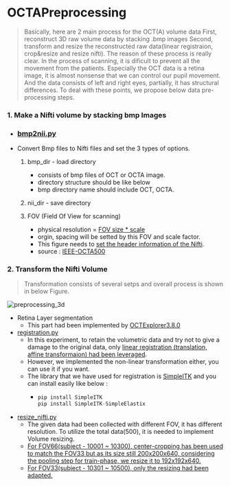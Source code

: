 # OCTAPreprocessing

> Basically, here are 2 main process for the OCT(A) volume data
> First, reconstruct 3D raw volume data by stacking .bmp images
> Second, transform and resize the reconstructed raw data(linear registraion, crop&resize and resize nifti).
> The reason of these process is really clear. In the process of scanning, it is dificult to
> prevent all the movement from the patients. Especially the OCT data is a retina image,
> it is almost nonsense that we can control our pupil movement.
> And the data consists of left and right eyes, partially, it has structural differences.
> To deal with these points, we propose below data pre-processing steps.

### 1. Make a Nifti volume by stacking bmp Images

* ### [bmp2nii.py](https://github.com/nedleeds/OCTAPreprocessing/blob/main/bmp2nii.py#L9)

- Convert Bmp files to Nifti files and set the 3 types of options.

  1. bmp_dir - load directory

     - consists of bmp files of OCT or OCTA image.
     - directory structure should be like below
     - bmp directory name should include OCT, OCTA.
  2. nii_dir - save directory
  3. FOV (Field Of View for scanning)

     - physical resolution = [FOV size * scale](https://github.com/nedleeds/OCTAPreprocessing/blob/main/bmp2nii.py#L82)
     - orgin, spacing will be setted by this FOV and scale factor.
     - This figure needs to [set the header information of the Nifti](https://github.com/nedleeds/OCTAPreprocessing/blob/main/bmp2nii.py#L56).
     - source : [IEEE-OCTA500](https://ieee-dataport.org/open-access/octa-500)

### 2. Transform the Nifti Volume

> Transformation consists of several setps and overall process is shown in below Figure.

![preprocessing_3d](https://user-images.githubusercontent.com/48194000/176991330-8f9d3f5a-e639-4acc-b6e6-f078e7cb6e54.png)

* Retina Layer segmentation
  * This part had been implemented by [OCTExplorer3.8.0](https://www.iibi.uiowa.edu/ophthalmic-analysis)
* [registration.py](https://github.com/nedleeds/OCTAPreprocessing/blob/main/registration.py#L212)
  * In this experiment, to retain the volumetric data and try not to give a damage to the original data,
    only [linear registration (translation, affine transformaion) had been leveraged](https://github.com/nedleeds/OCTAPreprocessing/blob/main/registration.py#L125).
  * However, we implemented the non-linear transformation either, you can use it if you want.
  * The library that we have used for registration is [SimpleITK](https://simpleitk.org/) and you can install easily like below :
    * ```python
      pip install SimpleITK
      pip install SimpleITK-SimpleElastix
      ```
* [resize_nifti.py]()
  * The given data had been collected with different FOV, it has different resolution. To utilize the total data(500), it is needed to implement Volume resizing.
  * [For FOV66(subject - 10001 ~ 10300), center-cropping has been used to match the FOV33 but as its size still 200x200x640, considering the pooling step for train-phase, we resize it to 192x192x640.](https://github.com/nedleeds/OCTAPreprocessing/blob/main/resize_nifti.py#L213)
  * [For FOV33(subject - 10301 ~ 10500), only the resizing had been adapted.](https://github.com/nedleeds/OCTAPreprocessing/blob/main/resize_nifti.py#L217)
